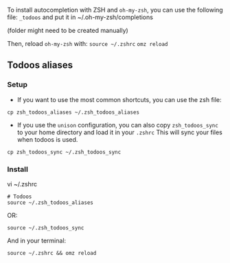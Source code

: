 To install autocompletion with ZSH and `oh-my-zsh`, you can use the following file: `_todoos`
and put it in ~/.oh-my-zsh/completions

(folder might need to be created manually)

Then, reload `oh-my-zsh` with:
 `source ~/.zshrc`
 `omz reload`

## Todoos aliases

### Setup 

- If you want to use the most common shortcuts, you can use the zsh file:

 ```
 cp zsh_todoos_aliases ~/.zsh_todoos_aliases
 ```

 - If you use the `unison` configuration, you can also copy `zsh_todoos_sync` to your home directory and load it in your `.zshrc`
 This will sync your files when todoos is used.

 ```
 cp zsh_todoos_sync ~/.zsh_todoos_sync
 ```

### Install 

 vi ~/.zshrc
 ```
# Todoos
source ~/.zsh_todoos_aliases
```
OR:
```
source ~/.zsh_todoos_sync
```

And in your terminal:
```
source ~/.zshrc && omz reload
```
